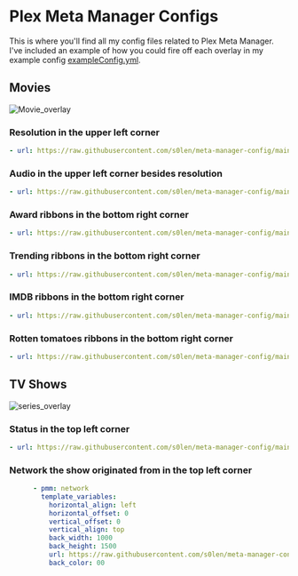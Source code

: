 # Plex Meta Manager Configs
This is where you'll find all my config files related to Plex Meta Manager. I've included an example of how you could fire off each overlay in my example config [exampleConfig.yml](https://raw.githubusercontent.com/s0len/meta-manager-config/main/exampleConfig.yml).

## Movies
![Movie_overlay](https://github.com/s0len/meta-manager-config/assets/35483234/36da84a7-d15e-4691-a010-86117d64b16b)
### Resolution in the upper left corner
```yaml
- url: https://raw.githubusercontent.com/s0len/meta-manager-config/main/overlays/resolution.yml
```

### Audio in the upper left corner besides resolution
```yaml
- url: https://raw.githubusercontent.com/s0len/meta-manager-config/main/overlays/audio_codec.yml
```

### Award ribbons in the bottom right corner
```yaml
- url: https://raw.githubusercontent.com/s0len/meta-manager-config/main/overlays/ribbon_awards.yml
```

### Trending ribbons in the bottom right corner
```yaml
- url: https://raw.githubusercontent.com/s0len/meta-manager-config/main/overlays/ribbon_trending.yml
```

### IMDB ribbons in the bottom right corner
```yaml
- url: https://raw.githubusercontent.com/s0len/meta-manager-config/main/overlays/ribbon_imdb.yml
```

### Rotten tomatoes ribbons in the bottom right corner
```yaml
- url: https://raw.githubusercontent.com/s0len/meta-manager-config/main/overlays/ribbon_rotten.yml
```

## TV Shows
![series_overlay](https://github.com/s0len/meta-manager-config/assets/35483234/0d578c63-f99d-44da-941e-d51a8a70ef50)

### Status in the top left corner
```yaml
- url: https://raw.githubusercontent.com/s0len/meta-manager-config/main/overlays/status.yml
```

### Network the show originated from in the top left corner
```yaml
      - pmm: network
        template_variables:
          horizontal_align: left
          horizontal_offset: 0
          vertical_offset: 0
          vertical_align: top
          back_width: 1000
          back_height: 1500
          url: https://raw.githubusercontent.com/s0len/meta-manager-config/main/overlays/network-top-left/<<key>>.png 
          back_color: 00 
```
